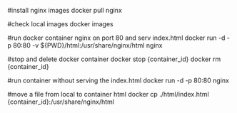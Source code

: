 #install nginx images
docker pull nginx 

#check local images
docker images

#run docker container nginx on port 80 and serv index.html
docker run -d -p 80:80 -v ${PWD}/html:/usr/share/nginx/html nginx

#stop and delete docker container
docker stop {container_id}
docker rm {container_id}

#run container without serving the index.html 
docker run -d -p 80:80 nginx

#move a file from local to container html
docker cp ./html/index.html {container_id}:/usr/share/nginx/html